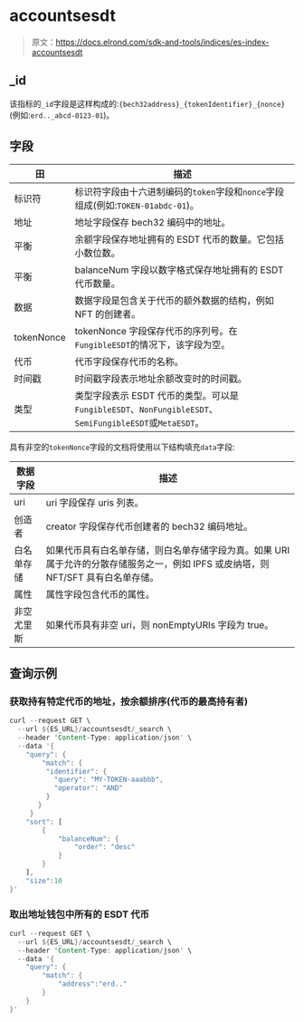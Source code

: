# accountsesdt

> 原文：<https://docs.elrond.com/sdk-and-tools/indices/es-index-accountsesdt>

 ## _id

该指标的`_id`字段是这样构成的:`{bech32address}_{tokenIdentifier}_{nonce}`(例如:`erd.._abcd-0123-01`)。

## 字段

| 田 | 描述 |
| --- | --- |
| 标识符 | 标识符字段由十六进制编码的`token`字段和`nonce`字段组成(例如:`TOKEN-01abdc-01`)。 |
| 地址 | 地址字段保存 bech32 编码中的地址。 |
| 平衡 | 余额字段保存地址拥有的 ESDT 代币的数量。它包括小数位数。 |
| 平衡 | balanceNum 字段以数字格式保存地址拥有的 ESDT 代币数量。 |
| 数据 | 数据字段是包含关于代币的额外数据的结构，例如 NFT 的创建者。 |
| tokenNonce | tokenNonce 字段保存代币的序列号。在`FungibleESDT`的情况下，该字段为空。 |
| 代币 | 代币字段保存代币的名称。 |
| 时间戳 | 时间戳字段表示地址余额改变时的时间戳。 |
| 类型 | 类型字段表示 ESDT 代币的类型。可以是`FungibleESDT`、`NonFungibleESDT`、`SemiFungibleESDT`或`MetaESDT`。 |

具有非空的`tokenNonce`字段的文档将使用以下结构填充`data`字段:

| 数据字段 | 描述 |
| --- | --- |
| uri | uri 字段保存 uris 列表。 |
| 创造者 | creator 字段保存代币创建者的 bech32 编码地址。 |
| 白名单存储 | 如果代币具有白名单存储，则白名单存储字段为真。如果 URI 属于允许的分散存储服务之一，例如 IPFS 或皮纳塔，则 NFT/SFT 具有白名单存储。 |
| 属性 | 属性字段包含代币的属性。 |
| 非空尤里斯 | 如果代币具有非空 uri，则 nonEmptyURIs 字段为 true。 |

## 查询示例

### 获取持有特定代币的地址，按余额排序(代币的最高持有者)

```rust
curl --request GET \
  --url ${ES_URL}/accountsesdt/_search \
  --header 'Content-Type: application/json' \
  --data '{
    "query": {
        "match": {
         "identifier": {
           "query": "MY-TOKEN-aaabbb",
           "operator": "AND"
         }
       }
     }
    "sort": [
        {
            "balanceNum": {
                "order": "desc"
            }
        }
    ],
    "size":10
}' 
```

### 取出地址钱包中所有的 ESDT 代币

```rust
curl --request GET \
  --url ${ES_URL}/accountsesdt/_search \
  --header 'Content-Type: application/json' \
  --data '{
    "query": {
        "match": {
            "address":"erd.."
        }
    }
}' 
```